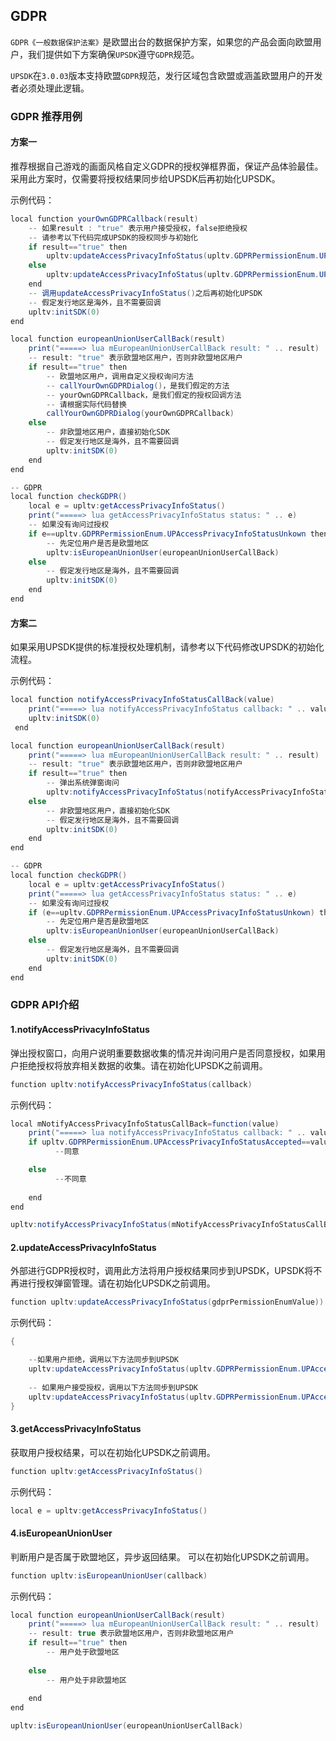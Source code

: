 ## GDPR 
`GDPR《一般数据保护法案》`是欧盟出台的数据保护方案，如果您的产品会面向欧盟用户，我们提供如下方案确保`UPSDK`遵守`GDPR`规范。

`UPSDK`在`3.0.03`版本支持欧盟`GDPR`规范，发行区域包含欧盟或涵盖欧盟用户的开发者必须处理此逻辑。

### GDPR 推荐用例
#### 方案一
推荐根据自己游戏的画面风格自定义GDPR的授权弹框界面，保证产品体验最佳。
采用此方案时，仅需要将授权结果同步给UPSDK后再初始化UPSDK。

示例代码：
```csharp
local function yourOwnGDPRCallback(result)
    -- 如果result : "true" 表示用户接受授权，false拒绝授权
    -- 请参考以下代码完成UPSDK的授权同步与初始化
    if result=="true" then
        upltv:updateAccessPrivacyInfoStatus(upltv.GDPRPermissionEnum.UPAccessPrivacyInfoStatusAccepted)
    else
        upltv:updateAccessPrivacyInfoStatus(upltv.GDPRPermissionEnum.UPAccessPrivacyInfoStatusDefined)
    end
    -- 调用updateAccessPrivacyInfoStatus()之后再初始化UPSDK
    -- 假定发行地区是海外，且不需要回调
    upltv:initSDK(0)
end

local function europeanUnionUserCallBack(result)
    print("=====> lua mEuropeanUnionUserCallBack result: " .. result)
    -- result: "true" 表示欧盟地区用户，否则非欧盟地区用户
    if result=="true" then
        -- 欧盟地区用户，调用自定义授权询问方法
        -- callYourOwnGDPRDialog()，是我们假定的方法
        -- yourOwnGDPRCallback，是我们假定的授权回调方法
        -- 请根据实际代码替换
        callYourOwnGDPRDialog(yourOwnGDPRCallback)
    else
        -- 非欧盟地区用户，直接初始化SDK
        -- 假定发行地区是海外，且不需要回调
        upltv:initSDK(0)
    end
end

-- GDPR
local function checkGDPR()
    local e = upltv:getAccessPrivacyInfoStatus()
    print("=====> lua getAccessPrivacyInfoStatus status: " .. e)
    -- 如果没有询问过授权
    if e==upltv.GDPRPermissionEnum.UPAccessPrivacyInfoStatusUnkown then
        -- 先定位用户是否是欧盟地区
        upltv:isEuropeanUnionUser(europeanUnionUserCallBack)
    else
        -- 假定发行地区是海外，且不需要回调
        upltv:initSDK(0)
    end
end
``` 

#### 方案二
如果采用UPSDK提供的标准授权处理机制，请参考以下代码修改UPSDK的初始化流程。

示例代码：

```csharp
local function notifyAccessPrivacyInfoStatusCallBack(value)
    print("=====> lua notifyAccessPrivacyInfoStatus callback: " .. value)
    upltv:initSDK(0)
 end

local function europeanUnionUserCallBack(result)
    print("=====> lua mEuropeanUnionUserCallBack result: " .. result)
    -- result: "true" 表示欧盟地区用户，否则非欧盟地区用户
    if result=="true" then
        -- 弹出系统弹窗询问
        upltv:notifyAccessPrivacyInfoStatus(notifyAccessPrivacyInfoStatusCallBack)
    else
        -- 非欧盟地区用户，直接初始化SDK
        -- 假定发行地区是海外，且不需要回调
        upltv:initSDK(0)
    end
end

-- GDPR
local function checkGDPR()
    local e = upltv:getAccessPrivacyInfoStatus()
    print("=====> lua getAccessPrivacyInfoStatus status: " .. e)
    -- 如果没有询问过授权
    if (e==upltv.GDPRPermissionEnum.UPAccessPrivacyInfoStatusUnkown) then
        -- 先定位用户是否是欧盟地区
        upltv:isEuropeanUnionUser(europeanUnionUserCallBack)
    else
        -- 假定发行地区是海外，且不需要回调
        upltv:initSDK(0)
    end
end
```
### GDPR API介绍

#### 1.notifyAccessPrivacyInfoStatus
弹出授权窗口，向用户说明重要数据收集的情况并询问用户是否同意授权，如果用户拒绝授权将放弃相关数据的收集。请在初始化UPSDK之前调用。

```csharp
function upltv:notifyAccessPrivacyInfoStatus(callback)
```
示例代码：

```csharp
local mNotifyAccessPrivacyInfoStatusCallBack=function(value)
    print("=====> lua notifyAccessPrivacyInfoStatus callback: " .. value)
    if upltv.GDPRPermissionEnum.UPAccessPrivacyInfoStatusAccepted==value then
          --同意

    else
          --不同意
          
    end
end  

upltv:notifyAccessPrivacyInfoStatus(mNotifyAccessPrivacyInfoStatusCallBack)
```


#### 2.updateAccessPrivacyInfoStatus
外部进行GDPR授权时，调用此方法将用户授权结果同步到UPSDK，UPSDK将不再进行授权弹窗管理。请在初始化UPSDK之前调用。

```csharp
function upltv:updateAccessPrivacyInfoStatus(gdprPermissionEnumValue))
```

示例代码：

```csharp
{

    --如果用户拒绝，调用以下方法同步到UPSDK
    upltv:updateAccessPrivacyInfoStatus(upltv.GDPRPermissionEnum.UPAccessPrivacyInfoStatusDefined);
  
    -- 如果用户接受授权，调用以下方法同步到UPSDK
    upltv:updateAccessPrivacyInfoStatus(upltv.GDPRPermissionEnum.UPAccessPrivacyInfoStatusAccepted);
}
```


#### 3.getAccessPrivacyInfoStatus
获取用户授权结果，可以在初始化UPSDK之前调用。

```groovy
function upltv:getAccessPrivacyInfoStatus()
```

示例代码：
```csharp
local e = upltv:getAccessPrivacyInfoStatus()
```

#### 4.isEuropeanUnionUser
判断用户是否属于欧盟地区，异步返回结果。
可以在初始化UPSDK之前调用。
```csharp
function upltv:isEuropeanUnionUser(callback)
```
示例代码：
```csharp
local function europeanUnionUserCallBack(result)
    print("=====> lua mEuropeanUnionUserCallBack result: " .. result)
    -- result: true 表示欧盟地区用户，否则非欧盟地区用户
    if result=="true" then
        -- 用户处于欧盟地区
    
    else
        -- 用户处于非欧盟地区
    
    end
end

upltv:isEuropeanUnionUser(europeanUnionUserCallBack)
```

